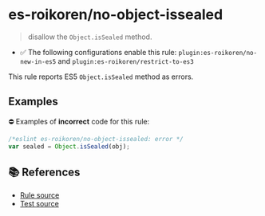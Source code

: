 # es-roikoren/no-object-issealed
> disallow the `Object.isSealed` method.

- ✅ The following configurations enable this rule: `plugin:es-roikoren/no-new-in-es5` and `plugin:es-roikoren/restrict-to-es3`

This rule reports ES5 `Object.isSealed` method as errors.

## Examples

⛔ Examples of **incorrect** code for this rule:

```js
/*eslint es-roikoren/no-object-issealed: error */
var sealed = Object.isSealed(obj);
```

## 📚 References

- [Rule source](https://github.com/roikoren755/eslint-plugin-es/blob/v0.0.3/src/rules/no-object-issealed.ts)
- [Test source](https://github.com/roikoren755/eslint-plugin-es/blob/v0.0.3/tests/src/rules/no-object-issealed.ts)
